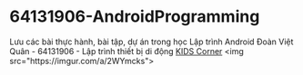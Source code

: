 # 64131906-AndroidProgramming
Lưu các bài thực hành, bài tập, dự án trong học Lập trình Android Đoàn Việt Quân - 64131906 - Lập trình thiết bị di động
[KIDS Corner]([https://github.com](https://github.com/doanvietquan105/64131906-AndroidProgramming/tree/main/KIDSCorner))
<img src="https://imgur.com/a/2WYmcks">
